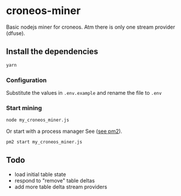 # croneos-miner
Basic nodejs miner for croneos. Atm there is only one stream provider (dfuse).

## Install the dependencies
```bash
yarn
```

### Configuration
Substitute the values in `.env.example` and rename the file to `.env`

### Start mining
```bash
node my_croneos_miner.js
```
Or start with a process manager See ([see pm2](https://github.com/Unitech/pm2)).
```bash
pm2 start my_croneos_miner.js
```

## Todo
* load initial table state
* respond to "remove" table deltas
* add more table delta stream providers
